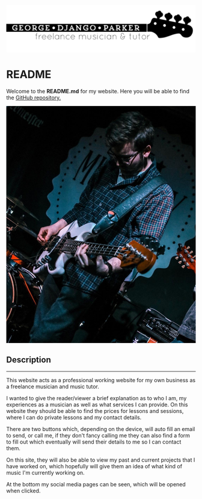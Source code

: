 ![imageName](/static/images/logo.png)

# README

Welcome to the **README.md** for my website.
Here you will be able to find the [GitHub repository.](https://github.com/GeorgeDjango/Project_1)

![imageName](/static/images/g_bass_yktd.png)


## Description

---

This website acts as a professional working website for my own business as a freelance musician and music tutor.

I wanted to give the reader/viewer a brief explanation as to who I am, my experiences as a musician as well as what services I can provide. On this website they should be able to find the prices for lessons and sessions, where I can do private lessons and my contact details.


There are two buttons which, depending on the device, will auto fill an email to send, or call me, if they don't fancy calling me they can also find a form to fill out which eventually will send their details to me so I can contact them.

On this site, they will also be able to view my past and current projects that I have worked on, which hopefully will give them an idea of what kind of music I'm currently working on.

At the bottom my social media pages can be seen, which will be opened when clicked.

